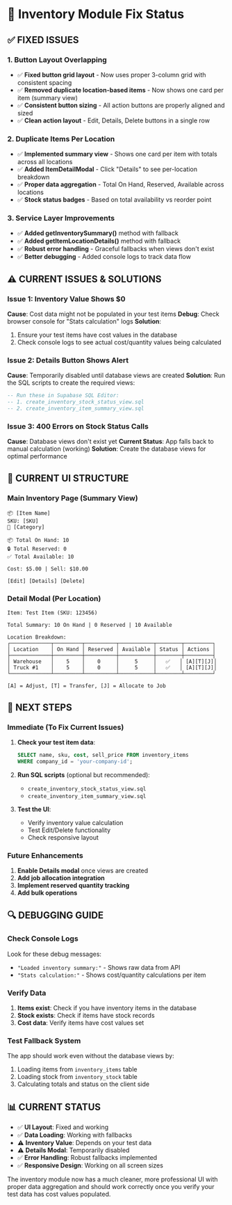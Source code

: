 # 🔧 Inventory Module Fix Status

## ✅ **FIXED ISSUES**

### **1. Button Layout Overlapping**
- ✅ **Fixed button grid layout** - Now uses proper 3-column grid with consistent spacing
- ✅ **Removed duplicate location-based items** - Now shows one card per item (summary view)
- ✅ **Consistent button sizing** - All action buttons are properly aligned and sized
- ✅ **Clean action layout** - Edit, Details, Delete buttons in a single row

### **2. Duplicate Items Per Location**
- ✅ **Implemented summary view** - Shows one card per item with totals across all locations
- ✅ **Added ItemDetailModal** - Click "Details" to see per-location breakdown
- ✅ **Proper data aggregation** - Total On Hand, Reserved, Available across locations
- ✅ **Stock status badges** - Based on total availability vs reorder point

### **3. Service Layer Improvements**
- ✅ **Added getInventorySummary()** method with fallback
- ✅ **Added getItemLocationDetails()** method with fallback
- ✅ **Robust error handling** - Graceful fallbacks when views don't exist
- ✅ **Better debugging** - Added console logs to track data flow

## ⚠️ **CURRENT ISSUES & SOLUTIONS**

### **Issue 1: Inventory Value Shows $0**
**Cause**: Cost data might not be populated in your test items
**Debug**: Check browser console for "Stats calculation" logs
**Solution**: 
1. Ensure your test items have cost values in the database
2. Check console logs to see actual cost/quantity values being calculated

### **Issue 2: Details Button Shows Alert**
**Cause**: Temporarily disabled until database views are created
**Solution**: Run the SQL scripts to create the required views:
```sql
-- Run these in Supabase SQL Editor:
-- 1. create_inventory_stock_status_view.sql
-- 2. create_inventory_item_summary_view.sql
```

### **Issue 3: 400 Errors on Stock Status Calls**
**Cause**: Database views don't exist yet
**Current Status**: App falls back to manual calculation (working)
**Solution**: Create the database views for optimal performance

## 🎯 **CURRENT UI STRUCTURE**

### **Main Inventory Page (Summary View)**
```
📦 [Item Name]
SKU: [SKU]
📂 [Category]

📦 Total On Hand: 10
🔒 Total Reserved: 0  
✅ Total Available: 10

Cost: $5.00 | Sell: $10.00

[Edit] [Details] [Delete]
```

### **Detail Modal (Per Location)**
```
Item: Test Item (SKU: 123456)

Total Summary: 10 On Hand | 0 Reserved | 10 Available

Location Breakdown:
┌─────────────┬─────────┬──────────┬───────────┬────────┬─────────┐
│ Location    │ On Hand │ Reserved │ Available │ Status │ Actions │
├─────────────┼─────────┼──────────┼───────────┼────────┼─────────┤
│ Warehouse   │    5    │    0     │     5     │   ✅   │ [A][T][J]│
│ Truck #1    │    5    │    0     │     5     │   ✅   │ [A][T][J]│
└─────────────┴─────────┴──────────┴───────────┴────────┴─────────┘

[A] = Adjust, [T] = Transfer, [J] = Allocate to Job
```

## 🚀 **NEXT STEPS**

### **Immediate (To Fix Current Issues)**
1. **Check your test item data**:
   ```sql
   SELECT name, sku, cost, sell_price FROM inventory_items 
   WHERE company_id = 'your-company-id';
   ```

2. **Run SQL scripts** (optional but recommended):
   - `create_inventory_stock_status_view.sql`
   - `create_inventory_item_summary_view.sql`

3. **Test the UI**:
   - Verify inventory value calculation
   - Test Edit/Delete functionality
   - Check responsive layout

### **Future Enhancements**
1. **Enable Details modal** once views are created
2. **Add job allocation integration** 
3. **Implement reserved quantity tracking**
4. **Add bulk operations**

## 🔍 **DEBUGGING GUIDE**

### **Check Console Logs**
Look for these debug messages:
- `"Loaded inventory summary:"` - Shows raw data from API
- `"Stats calculation:"` - Shows cost/quantity calculations per item

### **Verify Data**
1. **Items exist**: Check if you have inventory items in the database
2. **Stock exists**: Check if items have stock records
3. **Cost data**: Verify items have cost values set

### **Test Fallback System**
The app should work even without the database views by:
1. Loading items from `inventory_items` table
2. Loading stock from `inventory_stock` table  
3. Calculating totals and status on the client side

## 📊 **CURRENT STATUS**

- ✅ **UI Layout**: Fixed and working
- ✅ **Data Loading**: Working with fallbacks
- ⚠️ **Inventory Value**: Depends on your test data
- ⚠️ **Details Modal**: Temporarily disabled
- ✅ **Error Handling**: Robust fallbacks implemented
- ✅ **Responsive Design**: Working on all screen sizes

The inventory module now has a much cleaner, more professional UI with proper data aggregation and should work correctly once you verify your test data has cost values populated.
